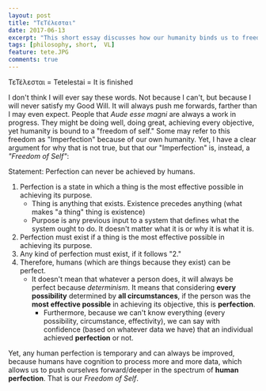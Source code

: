 ```yaml
---
layout: post
title: "ΤεΤέλεσται"
date: 2017-06-13
excerpt: "This short essay discusses how our humanity binds us to freedom."
tags: [philosophy, short,  VL]
feature: tete.JPG
comments: true
---
```


ΤεΤέλεσται = Tetelestai = It is finished

I don't think I will ever say these words. Not because I can't, but because I will never satisfy my Good Will. It will always push me forwards, farther than I may even expect. People that *Aude esse magni* are always a work in progress. They might be doing well, doing great, achieving every objective, yet humanity is bound to a "freedom of self." Some may refer to this freedom as "Imperfection" because of our own humanity. Yet, I have a clear argument for why that is not true, but that our "Imperfection" is, instead, a *"Freedom of Self"*: 

Statement: Perfection can never be achieved by humans.

1. Perfection is a state in which a thing is the most effective possible in achieving its purpose.  
	- Thing is anything that exists. Existence precedes anything (what makes "a thing" thing is existence) 
	- Purpose is any previous input to a system that defines what the system ought to do. It doesn't matter what it is or why it is what it is.
2. Perfection must exist if a thing is the most effective possible in achieving its purpose.  
3. Any kind of perfection must exist, if it follows "2." 
4. Therefore, humans (which are things because they exist) can be perfect.
	- It doesn't mean that whatever a person does, it will always be perfect because *determinism*. It means that considering **every possibility** determined by **all circumstances**, if the person was the **most effective possible** in achieving its objective, this is **perfection**.
		- Furthermore, because we can't know everything (every possibility, circumstance, effectivity), we can say with confidence (based on whatever data we have) that an individual achieved **perfection** or not.
 
 Yet, any human perfection is temporary and can always be improved, because humans have cognition to process more and more data, which allows us to push ourselves forward/deeper in the spectrum of **human perfection**. That is our *Freedom of Self*.